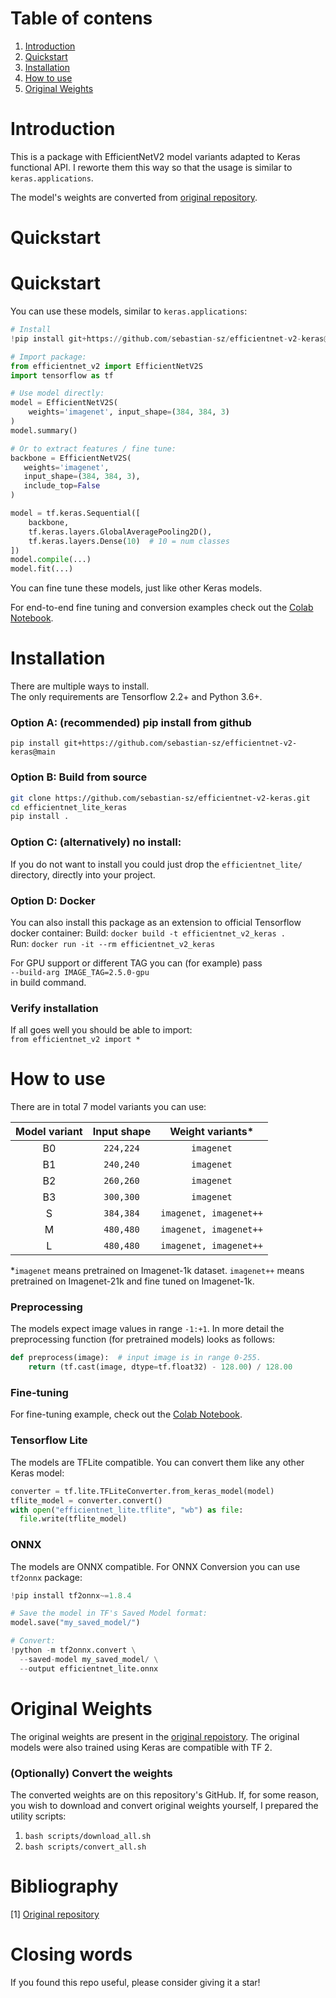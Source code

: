 # Table of contens
1. [Introduction](https://github.com/sebastian-sz/efficientnet-v2-keras#introduction)
2. [Quickstart](https://github.com/sebastian-sz/efficientnet-v2-keras#quickstart)
3. [Installation](https://github.com/sebastian-sz/efficientnet-v2-keras#installation)
4. [How to use](https://github.com/sebastian-sz/efficientnet-v2-keras#how-to-use)
5. [Original Weights](https://github.com/sebastian-sz/efficientnet-v2-keras#original-weights)

# Introduction
This is a package with EfficientNetV2 model variants adapted to Keras functional API.
I reworte them this way so that the usage is similar to `keras.applications`.

The model's weights are converted from [original repository](https://github.com/google/automl/tree/master/efficientnetv2).

# Quickstart
# Quickstart
You can use these models, similar to `keras.applications`:

```python
# Install
!pip install git+https://github.com/sebastian-sz/efficientnet-v2-keras@main

# Import package:
from efficientnet_v2 import EfficientNetV2S
import tensorflow as tf

# Use model directly:
model = EfficientNetV2S(
    weights='imagenet', input_shape=(384, 384, 3)
) 
model.summary()

# Or to extract features / fine tune:
backbone = EfficientNetV2S(
   weights='imagenet', 
   input_shape=(384, 384, 3),
   include_top=False
)

model = tf.keras.Sequential([
    backbone,
    tf.keras.layers.GlobalAveragePooling2D(),
    tf.keras.layers.Dense(10)  # 10 = num classes
])
model.compile(...)
model.fit(...)
```

You can fine tune these models, just like other Keras models.  

For end-to-end fine tuning and conversion examples check out the 
[Colab Notebook](https://colab.research.google.com/drive/1CPTho02wBl48oOMqR2Wkj0xd90F3I9Uj?usp=sharing).

# Installation
There are multiple ways to install.  
The only requirements are Tensorflow 2.2+ and Python 3.6+.

### Option A: (recommended) pip install from github
`pip install git+https://github.com/sebastian-sz/efficientnet-v2-keras@main`

### Option B: Build from source
```bash
git clone https://github.com/sebastian-sz/efficientnet-v2-keras.git  
cd efficientnet_lite_keras  
pip install .
```

### Option C: (alternatively) no install:
If you do not want to install you could just drop the `efficientnet_lite/` directory, directly into your project.

### Option D: Docker
You can also install this package as an extension to official Tensorflow docker container:
Build: `docker build -t efficientnet_v2_keras .`  
Run: `docker run -it --rm efficientnet_v2_keras`

For GPU support or different TAG you can (for example) pass  
`--build-arg IMAGE_TAG=2.5.0-gpu`  
in build command.

### Verify installation
If all goes well you should be able to import:  
`from efficientnet_v2 import *`

# How to use
There are in total 7 model variants you can use:   

| Model variant | Input shape | Weight variants* |
|:-------------:|:-----------:|:----------------:|
|       B0      | `224,224`   |   `imagenet`     |
|       B1      | `240,240`   |   `imagenet`     |
|       B2      | `260,260`   |   `imagenet`     |
|       B3      | `300,300`   |   `imagenet`     |
|       S       | `384,384`   |`imagenet, imagenet++`|
|       M       | `480,480`   |`imagenet, imagenet++`|
|       L       | `480,480`   |`imagenet, imagenet++`|

*`imagenet` means pretrained on Imagenet-1k dataset. `imagenet++` means 
pretrained on Imagenet-21k and fine tuned on Imagenet-1k.

### Preprocessing
The models expect image values in range `-1:+1`. In more detail the preprocessing 
function (for pretrained models) looks as follows:  
```python
def preprocess(image):  # input image is in range 0-255.
    return (tf.cast(image, dtype=tf.float32) - 128.00) / 128.00
```

### Fine-tuning
For fine-tuning example, check out the [Colab Notebook](https://colab.research.google.com/drive/1CPTho02wBl48oOMqR2Wkj0xd90F3I9Uj?usp=sharing).

### Tensorflow Lite
The models are TFLite compatible. You can convert them like any other Keras model:
```python
converter = tf.lite.TFLiteConverter.from_keras_model(model)
tflite_model = converter.convert()
with open("efficientnet_lite.tflite", "wb") as file:
  file.write(tflite_model)
```

### ONNX
The models are ONNX compatible. For ONNX Conversion you can use `tf2onnx` package:
```python
!pip install tf2onnx~=1.8.4

# Save the model in TF's Saved Model format:
model.save("my_saved_model/")

# Convert:
!python -m tf2onnx.convert \
  --saved-model my_saved_model/ \
  --output efficientnet_lite.onnx
```
# Original Weights
The original weights are present in the
[original repoistory](https://github.com/google/automl/tree/master/efficientnetv2).
The original models were also trained using Keras are compatible with TF 2.

### (Optionally) Convert the weights
The converted weights are on this repository's GitHub. If, for some reason, you wish to 
download and convert original weights yourself, I prepared the utility scripts: 
1. `bash scripts/download_all.sh`
2. `bash scripts/convert_all.sh`

# Bibliography
[1] [Original repository](https://github.com/google/automl/tree/master/efficientnetv2)

# Closing words
If you found this repo useful, please consider giving it a star!


